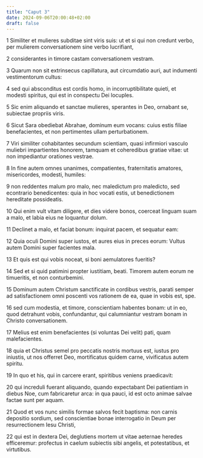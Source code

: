 ```yaml
---
title: "Caput 3"
date: 2024-09-06T20:00:48+02:00
draft: false
---
```



1 Similiter et mulieres subditae sint viris suis: ut et si qui non credunt verbo, per mulierem conversationem sine verbo lucrifiant,

2 considerantes in timore castam conversationem vestram.

3 Quarum non sit extrinsecus capillatura, aut circumdatio auri, aut indumenti vestimentorum cultus:

4 sed qui absconditus est cordis homo, in incorruptibilitate quieti, et modesti spiritus, qui est in conspectu Dei locuples.

5 Sic enim aliquando et sanctae mulieres, sperantes in Deo, ornabant se, subiectae propriis viris.

6 Sicut Sara obediebat Abrahae, dominum eum vocans: cuius estis filiae benefacientes, et non pertimentes ullam perturbationem.

7 Viri similiter cohabitantes secundum scientiam, quasi infirmiori vasculo muliebri impartientes honorem, tamquam et coheredibus gratiae vitae: ut non impediantur orationes vestrae.

8 In fine autem omnes unanimes, compatientes, fraternitatis amatores, misericordes, modesti, humiles:

9 non reddentes malum pro malo, nec maledictum pro maledicto, sed econtrario benedicentes: quia in hoc vocati estis, ut benedictionem hereditate possideatis.

10 Qui enim vult vitam diligere, et dies videre bonos, coerceat linguam suam a malo, et labia eius ne loquantur dolum.

11 Declinet a malo, et faciat bonum: inquirat pacem, et sequatur eam:

12 Quia oculi Domini super iustos, et aures eius in preces eorum: Vultus autem Domini super facientes mala.

13 Et quis est qui vobis noceat, si boni aemulatores fueritis?

14 Sed et si quid patimini propter iustitiam, beati. Timorem autem eorum ne timueritis, et non conturbemini.

15 Dominum autem Christum sanctificate in cordibus vestris, parati semper ad satisfactionem omni poscenti vos rationem de ea, quae in vobis est, spe.

16 sed cum modestia, et timore, conscientiam habentes bonam: ut in eo, quod detrahunt vobis, confundantur, qui calumniantur vestram bonam in Christo conversationem.

17 Melius est enim benefacientes (si voluntas Dei velit) pati, quam malefacientes.

18 quia et Christus semel pro peccatis nostris mortuus est, iustus pro iniustis, ut nos offerret Deo, mortificatus quidem carne, vivificatus autem spiritu.

19 In quo et his, qui in carcere erant, spiritibus veniens praedicavit:

20 qui increduli fuerant aliquando, quando expectabant Dei patientiam in diebus Noe, cum fabricaretur arca: in qua pauci, id est octo animae salvae factae sunt per aquam.

21 Quod et vos nunc similis formae salvos fecit baptisma: non carnis depositio sordium, sed conscientiae bonae interrogatio in Deum per resurrectionem Iesu Christi,

22 qui est in dextera Dei, deglutiens mortem ut vitae aeternae heredes efficeremur: profectus in caelum subiectis sibi angelis, et potestatibus, et virtutibus.

